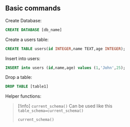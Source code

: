## Basic commands

Create Database:
```sql
CREATE DATABASE [db_name]
```

Create a users table:
```sql
CREATE TABLE users(id INTEGER,name TEXT,age INTEGER);
```

Insert into users:
```sql
INSERT into users (id,name,age) values (1,'John',25);
```

Drop a table:
```sql
DROP TABLE [table1]
```

Helper functions:

> [!info] `current_schema()`
> Can be used like this `table_schema=current_schema()`
> ```sql
> current_schema()
> ```

